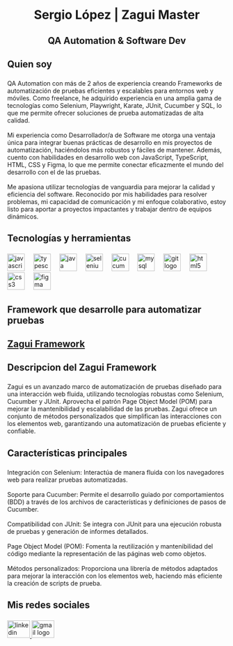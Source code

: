 <h1 align="center">Sergio López | Zagui Master</h1>

###

<h2 align="center">QA Automation & Software Dev</h2>

###

<h2 align="left">Quien soy</h2>

###

<p align="left">QA Automation con más de 2 años de experiencia creando Frameworks de automatización de pruebas eficientes y escalables para entornos web y móviles. Como freelance, he adquirido experiencia en una amplia gama de tecnologías como Selenium, Playwright, Karate, JUnit, Cucumber y SQL, lo que me permite ofrecer soluciones de prueba automatizadas de alta calidad.<br><br>Mi experiencia como Desarrollador/a de Software me otorga una ventaja única para integrar buenas prácticas de desarrollo en mis proyectos de automatización, haciéndolos más robustos y fáciles de mantener. Además, cuento con habilidades en desarrollo web con JavaScript, TypeScript, HTML, CSS y Figma, lo que me permite conectar eficazmente el mundo del desarrollo con el de las pruebas.<br><br>Me apasiona utilizar tecnologías de vanguardia para mejorar la calidad y eficiencia del software. Reconocido por mis habilidades para resolver problemas, mi capacidad de comunicación y mi enfoque colaborativo, estoy listo para aportar a proyectos impactantes y trabajar dentro de equipos dinámicos.</p>

###

<h2 align="left">Tecnologías y herramientas</h2>

###

<div align="left">
  <img src="https://cdn.jsdelivr.net/gh/devicons/devicon/icons/javascript/javascript-original.svg" height="40" alt="javascript logo"  />
  <img width="12" />
  <img src="https://cdn.jsdelivr.net/gh/devicons/devicon/icons/typescript/typescript-original.svg" height="40" alt="typescript logo"  />
  <img width="12" />
  <img src="https://cdn.jsdelivr.net/gh/devicons/devicon/icons/java/java-original.svg" height="40" alt="java logo"  />
  <img width="12" />
  <img src="https://cdn.jsdelivr.net/gh/devicons/devicon/icons/selenium/selenium-original.svg" height="40" alt="selenium logo"  />
  <img width="12" />
  <img src="https://cdn.jsdelivr.net/gh/devicons/devicon/icons/cucumber/cucumber-plain.svg" height="40" alt="cucumber logo"  />
  <img width="12" />
  <img src="https://cdn.jsdelivr.net/gh/devicons/devicon/icons/mysql/mysql-original.svg" height="40" alt="mysql logo"  />
  <img width="12" />
  <img src="https://cdn.jsdelivr.net/gh/devicons/devicon/icons/git/git-original.svg" height="40" alt="git logo"  />
  <img width="12" />
  <img src="https://cdn.jsdelivr.net/gh/devicons/devicon/icons/html5/html5-original.svg" height="40" alt="html5 logo"  />
  <img width="12" />
  <img src="https://cdn.jsdelivr.net/gh/devicons/devicon/icons/css3/css3-original.svg" height="40" alt="css3 logo"  />
  <img width="12" />
  <img src="https://cdn.jsdelivr.net/gh/devicons/devicon/icons/figma/figma-original.svg" height="40" alt="figma logo"  />
</div>

###
<h2 align="left"></h2>

<h2 align="left">Framework que desarrolle para automatizar pruebas</h2>

###

## [Zagui  Framework](https://github.com/Zagui-Framework/Zagui.git)

###

<h2 align="left">Descripcion del Zagui Framework</h2>

###

<p align="left">Zagui es un avanzado marco de automatización de pruebas diseñado para una interacción web fluida, utilizando tecnologías robustas como Selenium, Cucumber y JUnit. Aprovecha el patrón Page Object Model (POM) para mejorar la mantenibilidad y escalabilidad de las pruebas. Zagui ofrece un conjunto de métodos personalizados que simplifican las interacciones con los elementos web, garantizando una automatización de pruebas eficiente y confiable.</p>

###

<h2 align="left">Características principales</h2>

###

<p align="left">Integración con Selenium: Interactúa de manera fluida con los navegadores web para realizar pruebas automatizadas.<br><br>Soporte para Cucumber: Permite el desarrollo guiado por comportamientos (BDD) a través de los archivos de características y definiciones de pasos de Cucumber.<br><br>Compatibilidad con JUnit: Se integra con JUnit para una ejecución robusta de pruebas y generación de informes detallados.<br><br>Page Object Model (POM): Fomenta la reutilización y mantenibilidad del código mediante la representación de las páginas web como objetos.<br><br>Métodos personalizados: Proporciona una librería de métodos adaptados para mejorar la interacción con los elementos web, haciendo más eficiente la creación de scripts de prueba.</p>

###

<h2 align="left">Mis redes sociales</h2>

###

<div align="left">
   <a href="https://www.linkedin.com/in/sergio-lopez-a39178262/" target="_blank">
    <img src="https://raw.githubusercontent.com/maurodesouza/profile-readme-generator/master/src/assets/icons/social/linkedin/default.svg" width="52" height="40" alt="linkedin logo"  />
  </a>
<a href="mailto:sergio.alejandro5741@gmail.com" target="_blank">
    <img src="https://raw.githubusercontent.com/maurodesouza/profile-readme-generator/master/src/assets/icons/social/gmail/default.svg" width="52" height="40" alt="gmail logo"  />
  </a>

</div>

###
